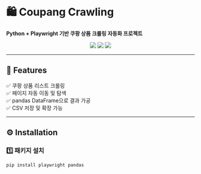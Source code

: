 # 🛍️ Coupang Crawling

**Python + Playwright 기반 쿠팡 상품 크롤링 자동화 프로젝트**

<p align="center">
  <img src="https://img.shields.io/badge/Python-3.12-blue?logo=python">
  <img src="https://img.shields.io/badge/Playwright-1.x-green?logo=playwright">
  <img src="https://img.shields.io/badge/Pandas-2.x-yellow?logo=pandas">
</p>

---

## 📖 Features

✅ 쿠팡 상품 리스트 크롤링  
✅ 페이지 자동 이동 및 탐색  
✅ pandas DataFrame으로 결과 가공  
✅ CSV 저장 및 확장 가능  

---

## ⚙️ Installation

### 1️⃣ 패키지 설치

```bash
pip install playwright pandas